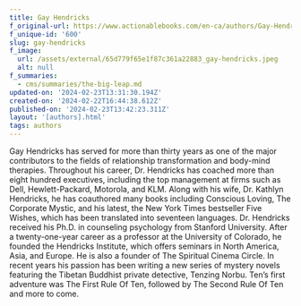 ```yaml
---
title: Gay Hendricks
f_original-url: https://www.actionablebooks.com/en-ca/authors/Gay-Hendricks/
f_unique-id: '600'
slug: gay-hendricks
f_image:
  url: /assets/external/65d779f65e1f87c361a22883_gay-hendricks.jpeg
  alt: null
f_summaries:
  - cms/summaries/the-big-leap.md
updated-on: '2024-02-23T13:31:30.194Z'
created-on: '2024-02-22T16:44:38.612Z'
published-on: '2024-02-23T13:42:23.311Z'
layout: '[authors].html'
tags: authors
---
```


Gay Hendricks has served for more than thirty years as one of the major contributors to the fields of relationship transformation and body-mind therapies. Throughout his career, Dr. Hendricks has coached more than eight hundred executives, including the top management at firms such as Dell, Hewlett-Packard, Motorola, and KLM. Along with his wife, Dr. Kathlyn Hendricks, he has coauthored many books including Conscious Loving, The Corporate Mystic, and his latest, the New York Times bestseller Five Wishes, which has been translated into seventeen languages. Dr. Hendricks received his Ph.D. in counseling psychology from Stanford University. After a twenty-one-year career as a professor at the University of Colorado, he founded the Hendricks Institute, which offers seminars in North America, Asia, and Europe. He is also a founder of The Spiritual Cinema Circle. In recent years his passion has been writing a new series of mystery novels featuring the Tibetan Buddhist private detective, Tenzing Norbu. Ten’s first adventure was The First Rule Of Ten, followed by The Second Rule Of Ten and more to come.
